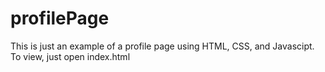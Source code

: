 # profilePage

This is just an example of a profile page using HTML, CSS, and Javascipt.<br>
To view, just open index.html
